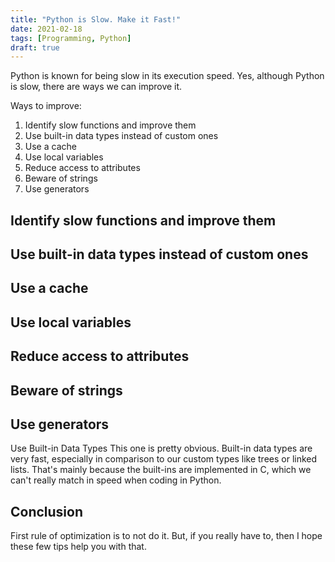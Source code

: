 ```yaml
---
title: "Python is Slow. Make it Fast!"
date: 2021-02-18
tags: [Programming, Python]
draft: true
---
```


Python is known for being slow in its execution speed. Yes, although Python is slow, there are ways we can improve it.

Ways to improve:

1. Identify slow functions and improve them
1. Use built-in data types instead of custom ones
1. Use a cache
1. Use local variables
1. Reduce access to attributes
1. Beware of strings
1. Use generators

## Identify slow functions and improve them
## Use built-in data types instead of custom ones
## Use a cache
## Use local variables
## Reduce access to attributes
## Beware of strings
## Use generators

Use Built-in Data Types
This one is pretty obvious. Built-in data types are very fast, especially in comparison to our custom types like trees or linked lists. That's mainly because the built-ins are implemented in C, which we can't really match in speed when coding in Python.

## Conclusion

First rule of optimization is to not do it. But, if you really have to, then I hope these few tips help you with that.